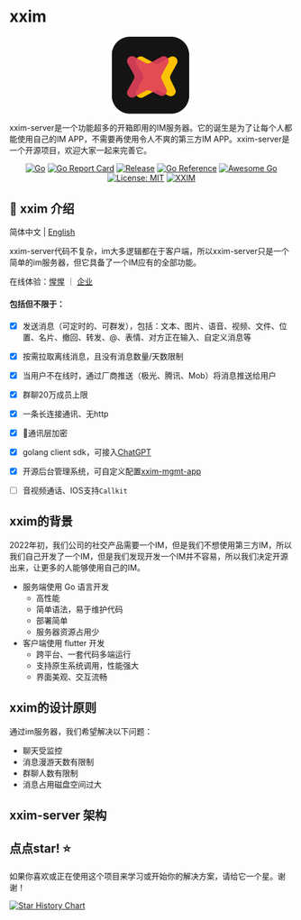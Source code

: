# xxim

<p align="center">
<img align="center" width="150px" src="https://raw.githubusercontent.com/cherish-chat/xx-doc/master/docs/images/xxim.webp">
</p>

xxim-server是一个功能超多的开箱即用的IM服务器。它的诞生是为了让每个人都能使用自己的IM APP，不需要再使用令人不爽的第三方IM APP。xxim-server是一个开源项目，欢迎大家一起来完善它。

<div align=center>

[![Go](https://github.com/cherish-chat/xxim-server/workflows/Go/badge.svg?branch=master)](https://github.com/cherish-chat/xxim-server/actions)
[![Go Report Card](https://goreportcard.com/badge/github.com/cherish-chat/xxim-server)](https://goreportcard.com/report/github.com/cherish-chat/xxim-server)
[![Release](https://img.shields.io/github/v/release/cherish-chat/xxim-server.svg?style=flat-square)](https://github.com/cherish-chat/xxim-server)
[![Go Reference](https://pkg.go.dev/badge/github.com/cherish-chat/xxim-server.svg)](https://pkg.go.dev/github.com/cherish-chat/xxim-server)
[![Awesome Go](https://cdn.rawgit.com/sindresorhus/awesome/d7305f38d29fed78fa85652e3a63e154dd8e8829/media/badge.svg)](https://github.com/avelino/awesome-go)
[![License: MIT](https://img.shields.io/badge/License-MIT-yellow.svg)](https://opensource.org/licenses/MIT)
[![XXIM](https://api.cherish.chat/api/server/onlineshield/202303051934)](https://xxim.cherish.chat)

</div>


## 🤷‍ xxim 介绍
简体中文 | [English](README-EN.md)

xxim-server代码不复杂，im大多逻辑都在于客户端，所以xxim-server只是一个简单的im服务器，但它具备了一个IM应有的全部功能。

在线体验：[惺惺](https://xxim.cherish.chat) ｜ [企业](https://enterprise.cherish.chat/)

#### 包括但不限于：

* [x] 发送消息（可定时的、可群发），包括：文本、图片、语音、视频、文件、位置、名片、撤回、转发、@、表情、对方正在输入、自定义消息等
* [x] 按需拉取离线消息，且没有消息数量/天数限制
* [x] 当用户不在线时，通过厂商推送（极光、腾讯、Mob）将消息推送给用户
* [x] 群聊20万成员上限
* [x] 一条长连接通讯、无http
* [x] 🔐通讯层加密
* [x] golang client sdk，可接入[ChatGPT](https://github.com/cherish-chat/xxim-bot-chatgpt)
* [x] 开源后台管理系统，可自定义配置[xxim-mgmt-app](https://github.com/cherish-chat/xxim-mgmt-app.git)
* [ ] 音视频通话、IOS支持`Callkit`


## xxim的背景

2022年初，我们公司的社交产品需要一个IM，但是我们不想使用第三方IM，所以我们自己开发了一个IM，但是我们发现开发一个IM并不容易，所以我们决定开源出来，让更多的人能够使用自己的IM。

* 服务端使用 Go 语言开发
  * 高性能
  * 简单语法，易于维护代码
  * 部署简单
  * 服务器资源占用少
* 客户端使用 flutter 开发
  * 跨平台、一套代码多端运行
  * 支持原生系统调用，性能强大
  * 界面美观、交互流畅

## xxim的设计原则

通过im服务器，我们希望解决以下问题：

* 聊天受监控
* 消息漫游天数有限制
* 群聊人数有限制
* 消息占用磁盘空间过大

## xxim-server 架构


## 点点star! ⭐

如果你喜欢或正在使用这个项目来学习或开始你的解决方案，请给它一个星。谢谢！

[![Star History Chart](https://api.star-history.com/svg?repos=cherish-chat/xxim-server&type=Date)](#xxim-server)
